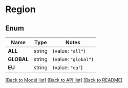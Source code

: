 # Region

## Enum

Name | Type | Notes
------------ | ------------- | -------------
**ALL** | string | (value: `"all"`)
**GLOBAL** | string | (value: `"global"`)
**EU** | string | (value: `"eu"`)


[[Back to Model list]](../README.md#documentation-for-models) [[Back to API list]](../README.md#documentation-for-api-endpoints) [[Back to README]](../README.md)


